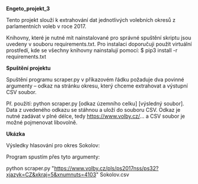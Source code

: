 **Engeto_projekt_3**

Tento projekt slouží k extrahování dat jednotlivých volebních okresů z parlamentních voleb v roce 2017.

Knihovny, které je nutné mít nainstalované pro správné spuštění skriptu jsou uvedeny v souboru requirements.txt. Pro instalaci doporučuji použít  virtuální prostředí, kde se všechny knihovny nainstalují pomocí: $ pip3 install -r requirements.txt

**Spuštění projektu**

Spuštění programu scraper.py v příkazovém řádku požaduje dva povinné argumenty – odkaz na stránku okresu, který chceme extrahovat a výstupní CSV soubor.

Př. použití: python scraper.py [odkaz územního celku] [výsledný soubor]. Data z uvedeného odkazu se stáhnou a uloží do souboru CSV. Odkaz je nutné zadávat v plné délce, tedy https://www.volby.cz/... a CSV soubor je možné pojmenovat libovolně.

**Ukázka**

Výsledky hlasování pro okres Sokolov:

Program spustím přes tyto argumenty: 

python scraper.py  "https://www.volby.cz/pls/ps2017nss/ps32?xjazyk=CZ&xkraj=5&xnumnuts=4103" Sokolov.csv
